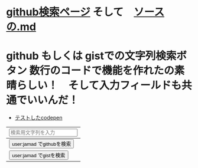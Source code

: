 # [github検索ページ](https://jamad.github.io/github%E6%A4%9C%E7%B4%A2) そして　[ソースの.md](https://github.com/jamad/jamad.github.io/blob/master/github%E6%A4%9C%E7%B4%A2.md)

# github もしくは gistでの文字列検索ボタン  数行のコードで機能を作れたの素晴らしい！　そして入力フィールドも共通でいいんだ！
* [テストしたcodepen](https://codepen.io/jamad/pen/GRbKQxm)

|<input id="iT1" placeholder="検索用文字列を入力">|
|-|
|<button onclick="window.open('https://github.com/search?q=user%3Ajamad+'+encodeURIComponent(iT1.value),'_blank')">user:jamad でgithubを検索</button>|
|<button onclick="window.open('https://gist.github.com/search?q=user%3Ajamad+'+encodeURIComponent(iT1.value),'_blank')">user:jamad でgistを検索</button>|
